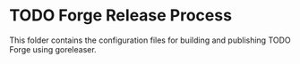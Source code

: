 <!--- Content managed by Project Forge, see [projectforge.md] for details. -->
# TODO Forge Release Process

This folder contains the configuration files for building and publishing TODO Forge using goreleaser.
